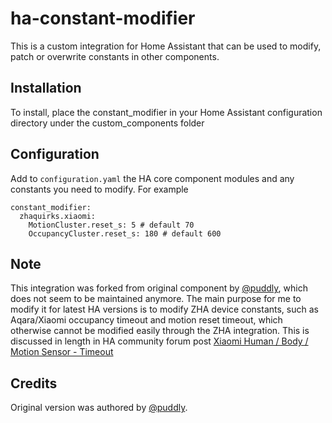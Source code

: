 # ha-constant-modifier
This is a custom integration for Home Assistant that can be used to modify, patch or overwrite constants in other components.

## Installation
To install, place the constant_modifier in your Home Assistant configuration directory under the custom_components folder

## Configuration
Add to `configuration.yaml` the HA core component modules and any constants you need to modify. For example

```
constant_modifier:
  zhaquirks.xiaomi:
    MotionCluster.reset_s: 5 # default 70
    OccupancyCluster.reset_s: 180 # default 600
```

## Note
This integration was forked from original component by [@puddly](https://github.com/puddly), which does not seem to be maintained anymore. The main purpose for me to modify it for latest HA versions is to modify ZHA device constants, such as Aqara/Xiaomi occupancy timeout and motion reset timeout, which otherwise cannot be modified easily through the ZHA integration. This is discussed in length in HA community forum post [Xiaomi Human / Body / Motion Sensor - Timeout](https://community.home-assistant.io/t/xiaomi-human-body-motion-sensor-timeout/23398/481)


## Credits
Original version was authored by [@puddly](https://github.com/puddly).
